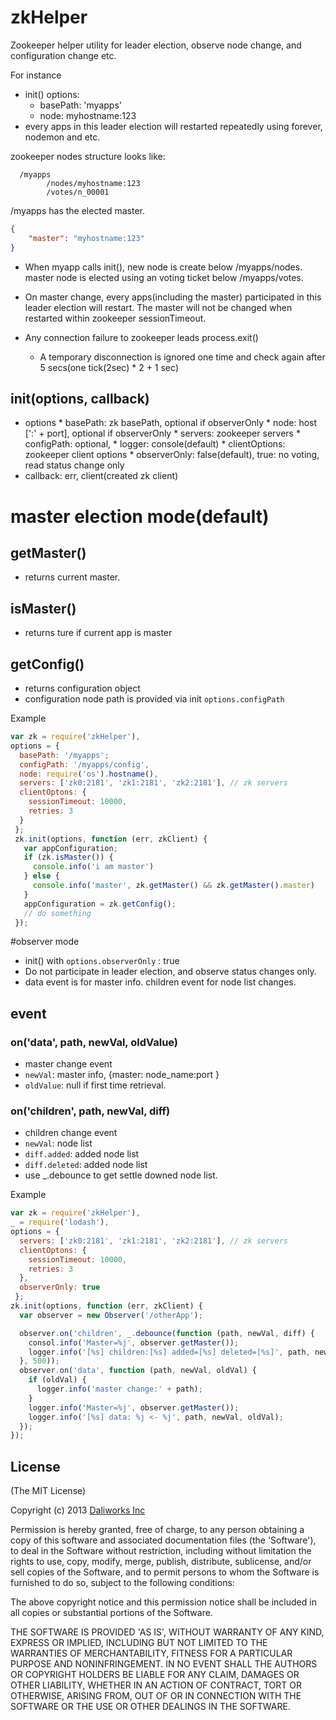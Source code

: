 zkHelper
========

Zookeeper helper utility for leader election, observe node change, and configuration change etc. 

For instance  
   - init() options:
     - basePath: 'myapps'
     - node: myhostname:123
   - every apps in this leader election will restarted repeatedly
   using forever, nodemon and etc.

zookeeper nodes structure looks like:
```
  /myapps
        /nodes/myhostname:123
        /votes/n_00001
```  

/myapps has the elected master.
```json
{
    "master": "myhostname:123"
}
```  

 - When myapp calls init(), new node is create below /myapps/nodes. master node is elected
 using an voting ticket below /myapps/votes.

 - On master change, every apps(including the master) participated in this leader
 election will restart.
 The master will not be changed when restarted within zookeeper sessionTimeout.

 - Any connection failure to zookeeper leads process.exit()
   - A temporary disconnection is ignored one time and check
   again after 5 secs(one tick(2sec) * 2 + 1 sec)


## init(options, callback)
   *  options
     *  basePath: zk basePath, optional if observerOnly
     *  node: host [':' + port], optional if observerOnly
     *  servers: zookeeper servers
     *  configPath: optional,
     *  logger: console(default)
     *  clientOptions: zookeeper client options
     *  observerOnly: false(default), true: no voting, read status change only
   * callback: err, client(created zk client)

# master election mode(default)

## getMaster()
  * returns current master.

## isMaster()
  * returns ture if current app is master

## getConfig()  
  * returns configuration object
  * configuration node path is provided via init ```options.configPath```

Example

```javascript
var zk = require('zkHelper'),
options = {
  basePath: '/myapps';
  configPath: '/myapps/config',
  node: require('os').hostname(),
  servers: ['zk0:2181', 'zk1:2181', 'zk2:2181'], // zk servers
  clientOptons: {
    sessionTimeout: 10000,
    retries: 3
  }
 };
 zk.init(options, function (err, zkClient) {
   var appConfiguration;
   if (zk.isMaster()) {
     console.info('i am master')
   } else {
     console.info('master', zk.getMaster() && zk.getMaster().master)
   }
   appConfiguration = zk.getConfig();
   // do something
 });
```

#observer mode

 - init() with ```options.observerOnly``` : true
 - Do not participate in leader election, and observe status changes only.
 - data event is for master info. children event for node list changes.


## event
### on('data', path, newVal, oldValue)
 - master change event
 - ```newVal```: master info, {master: node_name:port }
 - ```oldValue```: null if first time retrieval.

### on('children', path, newVal, diff)
 - children change event
 - ```newVal```: node list
 - ```diff.added```: added node list
 - ```diff.deleted```: added node list
 - use _.debounce to get settle downed node list.

Example

```javascript
var zk = require('zkHelper'),
_ = require('lodash'),
options = {
  servers: ['zk0:2181', 'zk1:2181', 'zk2:2181'], // zk servers
  clientOptons: {
    sessionTimeout: 10000,
    retries: 3
  },
  observerOnly: true
 };
zk.init(options, function (err, zkClient) {
  var observer = new Observer('/otherApp');

  observer.on('children', _.debounce(function (path, newVal, diff) {
    consol.info('Master=%j', observer.getMaster());
    logger.info('[%s] children:[%s] added=[%s] deleted=[%s]', path, newVal, diff.added, diff.deleted);
  }, 500));
  observer.on('data', function (path, newVal, oldVal) {
    if (oldVal) {
      logger.info('master change:' + path);
    }
    logger.info('Master=%j', observer.getMaster());
    logger.info('[%s] data: %j <- %j', path, newVal, oldVal);
  });
});
```

## License 

(The MIT License)

Copyright (c) 2013 [Daliworks Inc](http://www.daliworks.co.kr)

Permission is hereby granted, free of charge, to any person obtaining a copy of this software and associated documentation files (the 'Software'), to deal in the Software without restriction, including without limitation the rights to use, copy, modify, merge, publish, distribute, sublicense, and/or sell copies of the Software, and to permit persons to whom the Software is furnished to do so, subject to the following conditions:

The above copyright notice and this permission notice shall be included in all copies or substantial portions of the Software.

THE SOFTWARE IS PROVIDED 'AS IS', WITHOUT WARRANTY OF ANY KIND, EXPRESS OR IMPLIED, INCLUDING BUT NOT LIMITED TO THE WARRANTIES OF MERCHANTABILITY, FITNESS FOR A PARTICULAR PURPOSE AND NONINFRINGEMENT. IN NO EVENT SHALL THE AUTHORS OR COPYRIGHT HOLDERS BE LIABLE FOR ANY CLAIM, DAMAGES OR OTHER LIABILITY, WHETHER IN AN ACTION OF CONTRACT, TORT OR OTHERWISE, ARISING FROM, OUT OF OR IN CONNECTION WITH THE SOFTWARE OR THE USE OR OTHER DEALINGS IN THE SOFTWARE.

